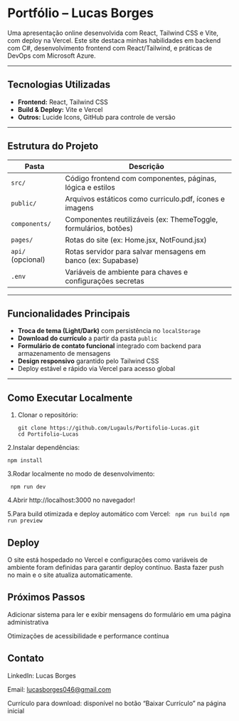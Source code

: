 # Portfólio – Lucas Borges

Uma apresentação online desenvolvida com React, Tailwind CSS e Vite, com deploy na Vercel. Este site destaca minhas habilidades em backend com C#, desenvolvimento frontend com React/Tailwind, e práticas de DevOps com Microsoft Azure.

---

##  Tecnologias Utilizadas

- **Frontend:** React, Tailwind CSS  
- **Build & Deploy:** Vite e Vercel  
- **Outros:** Lucide Icons, GitHub para controle de versão

---

##  Estrutura do Projeto

| Pasta              | Descrição                                                       |
|-------------------|------------------------------------------------------------------|
| `src/`            | Código frontend com componentes, páginas, lógica e estilos       |
| `public/`         | Arquivos estáticos como curriculo.pdf, ícones e imagens       |
| `components/`     | Componentes reutilizáveis (ex: ThemeToggle, formulários, botões) |
| `pages/`          | Rotas do site (ex: Home.jsx, NotFound.jsx)                  |
| `api/` (opcional) | Rotas servidor para salvar mensagens em banco (ex: Supabase)     |
| `.env`            | Variáveis de ambiente para chaves e configurações secretas      |

---

##  Funcionalidades Principais

- **Troca de tema (Light/Dark)** com persistência no `localStorage`  
- **Download do currículo** a partir da pasta `public`  
- **Formulário de contato funcional** integrado com backend para armazenamento de mensagens  
- **Design responsivo** garantido pelo Tailwind CSS  
- Deploy estável e rápido via Vercel para acesso global

---

##  Como Executar Localmente

1. Clonar o repositório:  
   ````
   git clone https://github.com/Lugauls/Portifolio-Lucas.git
   cd Portifolio-Lucas

2.Instalar dependências:

   ``npm install``

3.Rodar localmente no modo de desenvolvimento:

  `` npm run dev``

4.Abrir http://localhost:3000 no navegador!

5.Para build otimizada e deploy automático com Vercel:
  `` npm run build
   npm run preview``
   

##  Deploy

O site está hospedado no Vercel e configurações como variáveis de ambiente foram definidas para garantir deploy contínuo. Basta fazer push no main e o site atualiza automaticamente.

##  Próximos Passos

Adicionar sistema para ler e exibir mensagens do formulário em uma página administrativa


Otimizações de acessibilidade e performance contínua

##  Contato

LinkedIn: Lucas Borges

Email: lucasborges046@gmail.com

Currículo para download: disponível no botão “Baixar Currículo” na página inicial












































































































